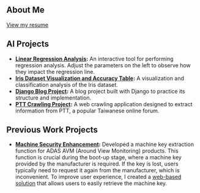 ## About Me

[View my resume](https://kkjuan.github.io/myresume/)

## AI Projects

- **[Linear Regression Analysis](https://kkjuan.github.io/WebSim_LR_demo/):** An interactive tool for performing regression analysis. Adjust the parameters on the left to observe how they impact the regression line.
- **[Iris Dataset Visualization and Accuracy Table](https://kkjuan.github.io/AI_Workspace/Iris_Visualization/iris_visualization_and_accuracy.html):** A visualization and classification analysis of the Iris dataset.
- **[Django Blog Project](https://github.com/kkjuan/django_blog):** A blog project built with Django to practice its structure and implementation.
- **[PTT Crawling Project](https://github.com/kkjuan/ptt):** A web crawling application designed to extract information from PTT, a popular Taiwanese online forum.

## Previous Work Projects

- **[Machine Security Enhancement](https://github.com/kkjuan/Machinekey-for-php):** Developed a machine key extraction function for ADAS AVM (Around View Monitoring) products. This function is crucial during the boot-up stage, where a machine key provided by the manufacturer is required. If the key is lost, users typically need to request it again from the manufacturer, which is inconvenient. To improve user experience, I created a [web-based solution](https://github.com/kkjuan/Machinekey-for-php) that allows users to easily retrieve the machine key.
